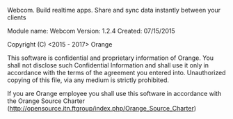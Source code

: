 Webcom. Build realtime apps. Share and sync data instantly between your clients

Module name: Webcom
Version:     1.2.4
Created:     07/15/2015

Copyright (C) <2015 - 2017> Orange

This software is confidential and proprietary information of Orange.
You shall not disclose such Confidential Information and shall use it only in
accordance with the terms of the agreement you entered into.
Unauthorized copying of this file, via any medium is strictly prohibited.

If you are Orange employee you shall use this software in accordance with
the Orange Source Charter (http://opensource.itn.ftgroup/index.php/Orange_Source_Charter)